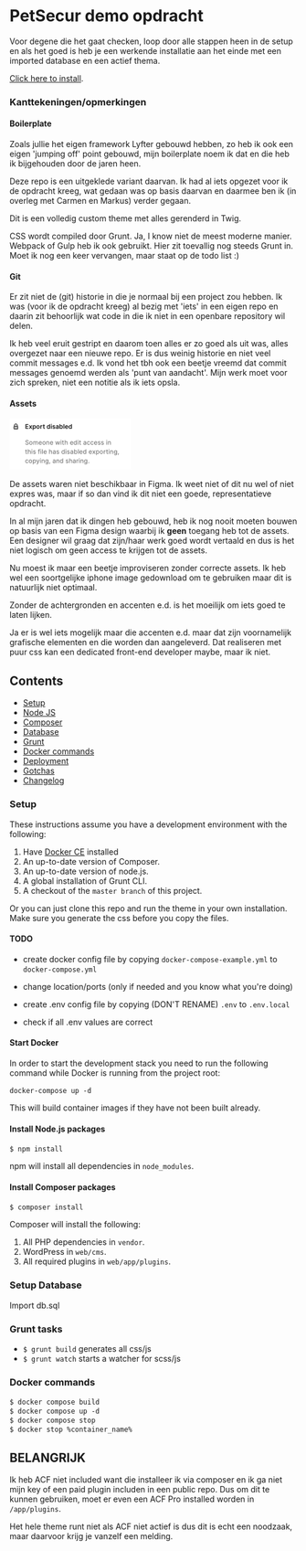 # PetSecur demo opdracht

Voor degene die het gaat checken, loop door alle stappen heen in de setup en als het goed is heb je een werkende installatie aan het einde met een imported database en een actief thema.

[Click here to install](SETUP.md).

### Kanttekeningen/opmerkingen

#### Boilerplate
Zoals jullie het eigen framework Lyfter gebouwd hebben, zo heb ik ook een eigen 'jumping off' point gebouwd, mijn boilerplate noem ik dat en die heb ik bijgehouden door de jaren heen.

Deze repo is een uitgeklede variant daarvan. Ik had al iets opgezet voor ik de opdracht kreeg, wat gedaan was op basis daarvan en daarmee ben ik (in overleg met Carmen en Markus) verder gegaan.

Dit is een volledig custom theme met alles gerenderd in Twig.

CSS wordt compiled door Grunt. Ja, I know niet de meest moderne manier. Webpack of Gulp heb ik ook gebruikt. Hier zit toevallig nog steeds Grunt in. Moet ik nog een keer vervangen, maar staat op de todo list :)

#### Git
Er zit niet de (git) historie in die je normaal bij een project zou hebben. Ik was (voor ik de opdracht kreeg) al bezig met 'iets' in een eigen repo en daarin zit behoorlijk wat code in die ik niet in een openbare repository wil delen.

Ik heb veel eruit gestript en daarom toen alles er zo goed als uit was, alles overgezet naar een nieuwe repo. Er is dus weinig historie en niet veel commit messages e.d. Ik vond het tbh ook een beetje vreemd dat commit messages genoemd werden als 'punt van aandacht'. Mijn werk moet voor zich spreken, niet een notitie als ik iets opsla.

#### Assets
![Screenshot](no-access.png "No access")

De assets waren niet beschikbaar in Figma. Ik weet niet of dit nu wel of niet expres was, maar if so dan vind ik dit niet een goede, representatieve opdracht.

In al mijn jaren dat ik dingen heb gebouwd, heb ik nog nooit moeten bouwen op basis van een Figma design waarbij ik **geen** toegang heb tot de assets. Een designer wil graag dat zijn/haar werk goed wordt vertaald en dus is het niet logisch om geen access te krijgen tot de assets.

Nu moest ik maar een beetje improviseren zonder correcte assets. Ik heb wel een soortgelijke iphone image gedownload om te gebruiken maar dit is natuurlijk niet optimaal.

Zonder de achtergronden en accenten e.d. is het moeilijk om iets goed te laten lijken.

Ja er is wel iets mogelijk maar die accenten e.d. maar dat zijn voornamelijk grafische elementen en die worden dan aangeleverd. Dat realiseren met puur css kan een dedicated front-end developer maybe, maar ik niet.

## Contents
- [Setup](#setup)
- [Node JS](#nodejs)
- [Composer](#composer)
- [Database](#database)
- [Grunt](#grunt)
- [Docker commands](#docker)
- [Deployment](#deployment)
- [Gotchas](#gotcha)
- [Changelog](#changelog)

<a name="setup"></a>
### Setup
These instructions assume you have a development environment with the following:

1. Have [Docker CE](https://www.docker.com/community-edition) installed
2. An up-to-date version of Composer.
3. An up-to-date version of node.js.
4. A global installation of Grunt CLI.
5. A checkout of the `master branch` of this project.

Or you can just clone this repo and run the theme in your own installation.
Make sure you generate the css before you copy the files.

#### TODO
* create docker config file by copying `docker-compose-example.yml` to `docker-compose.yml`
* change location/ports (only if needed and you know what you're doing)

* create .env config file by copying (DON'T RENAME) `.env` to `.env.local`
* check if all .env values are correct

#### Start Docker
In order to start the development stack you need to run the following command while Docker is running from the project root:

    docker-compose up -d

This will build container images if they have not been built already.


<a name="nodejs"></a>
#### Install Node.js packages

    $ npm install

npm will install all dependencies in `node_modules`.

<a name="composer"></a>
#### Install Composer packages

    $ composer install

Composer will install the following:

1. All PHP dependencies in `vendor`.
2. WordPress in `web/cms`.
3. All required plugins in `web/app/plugins`.

<a name="database"></a>
### Setup Database

Import db.sql

<a name="grunt"></a>
### Grunt tasks

* `$ grunt build` generates all css/js
* `$ grunt watch` starts a watcher for scss/js

<a name="docker"></a>
### Docker commands

    $ docker compose build
    $ docker compose up -d
    $ docker compose stop 
    $ docker stop %container_name%

## BELANGRIJK
Ik heb ACF niet included want die installeer ik via composer en ik ga niet mijn key of een paid plugin includen in een public repo. Dus om dit te kunnen gebruiken, moet er even een ACF Pro installed worden in `/app/plugins`.

Het hele theme runt niet als ACF niet actief is dus dit is echt een noodzaak, maar daarvoor krijg je vanzelf een melding.
